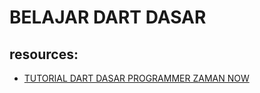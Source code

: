 # BELAJAR DART DASAR

## resources: 
- [TUTORIAL DART DASAR PROGRAMMER ZAMAN NOW](https://www.youtube.com/watch?v=-mzXdI27tyk&list=PL-CtdCApEFH9qVH17yCbWZICYopHj4vhn
)
